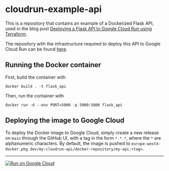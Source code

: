 # cloudrun-example-api
 
This is a repository that contains an example of a Dockerized Flask API, used in the blog post [Deploying a Flask API to Google Cloud Run using Terraform](https://fpgmaas.com/blog/deploying-a-flask-api-to-cloudrun).

The repository with the infrastructure required to deploy this API to Google Cloud Run can be found [here](https://github.com/fpgmaas/cloudrun-example-infra).

## Running the Docker container

First, build the container with

```
docker build . -t flask_api
```

Then, run the container with

```
docker run -d --env PORT=5000 -p 5000:5000 flask_api
```

## Deploying the image to Google Cloud

To deploy the Docker image to Google Cloud, simply create a new release on `main` through the GitHub UI, with a tag
in the form `*.*.*`, where the `*` are alphanumeric characters. By default, the image is pushed to
`europe-west4-docker.pkg.dev/my-cloudrun-api/docker-repository/my-api:<tag>`.

---

[![Run on Google
Cloud](https://deploy.cloud.run/button.svg)](https://deploy.cloud.run/?git_repo=https://github.com/fpgmaas/cloudrun-example-api.git)
